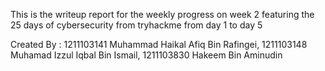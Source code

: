 This is the writeup report for the weekly progress on week 2 featuring the 25 days of cybersecurity from tryhackme from day 1 to day 5

Created By : 1211103141 Muhammad Haikal Afiq Bin Rafingei, 1211103148 Muhamad Izzul Iqbal Bin Ismail, 1211103830 Hakeem Bin Aminudin

